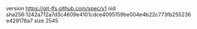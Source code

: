 version https://git-lfs.github.com/spec/v1
oid sha256:1242a712a7d3c4609e4101cdce4095159be004e4b22c773fb255236e429178a7
size 2545

